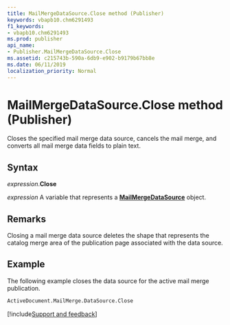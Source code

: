 ```yaml
---
title: MailMergeDataSource.Close method (Publisher)
keywords: vbapb10.chm6291493
f1_keywords:
- vbapb10.chm6291493
ms.prod: publisher
api_name:
- Publisher.MailMergeDataSource.Close
ms.assetid: c215743b-590a-6db9-e902-b9179b67bb8e
ms.date: 06/11/2019
localization_priority: Normal
---
```



# MailMergeDataSource.Close method (Publisher)

Closes the specified mail merge data source, cancels the mail merge, and converts all mail merge data fields to plain text.


## Syntax

_expression_.**Close**

_expression_ A variable that represents a **[MailMergeDataSource](Publisher.MailMergeDataSource.md)** object.


## Remarks

Closing a mail merge data source deletes the shape that represents the catalog merge area of the publication page associated with the data source.


## Example

The following example closes the data source for the active mail merge publication.

```vb
ActiveDocument.MailMerge.DataSource.Close
```

[!include[Support and feedback](~/includes/feedback-boilerplate.md)]